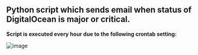 ## Python script which sends email when status of DigitalOcean is major or critical. 


**Script is executed every hour due to the following crontab setting:**

![image](https://user-images.githubusercontent.com/93911073/204019529-e2ed1708-8d97-401f-b825-0a9207c0934d.png)
